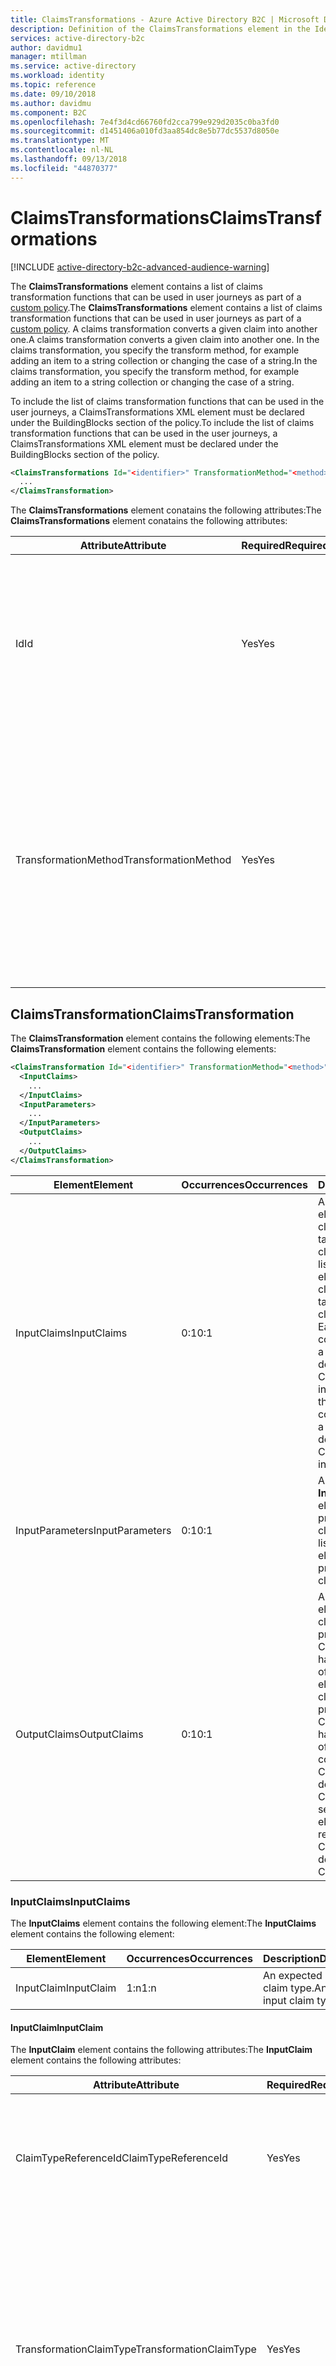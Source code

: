 ```yaml
---
title: ClaimsTransformations - Azure Active Directory B2C | Microsoft Docs
description: Definition of the ClaimsTransformations element in the Identity Experience Framework Schema of Azure Active Directory B2C.
services: active-directory-b2c
author: davidmu1
manager: mtillman
ms.service: active-directory
ms.workload: identity
ms.topic: reference
ms.date: 09/10/2018
ms.author: davidmu
ms.component: B2C
ms.openlocfilehash: 7e4f3d4cd66760fd2cca799e929d2035c0ba3fd0
ms.sourcegitcommit: d1451406a010fd3aa854dc8e5b77dc5537d8050e
ms.translationtype: MT
ms.contentlocale: nl-NL
ms.lasthandoff: 09/13/2018
ms.locfileid: "44870377"
---
```

# <a name="claimstransformations"></a><span data-ttu-id="1bb1c-103">ClaimsTransformations</span><span class="sxs-lookup"><span data-stu-id="1bb1c-103">ClaimsTransformations</span></span>

[!INCLUDE [active-directory-b2c-advanced-audience-warning](../../includes/active-directory-b2c-advanced-audience-warning.md)]

<span data-ttu-id="1bb1c-104">The **ClaimsTransformations** element contains a list of claims transformation functions that can be used in user journeys as part of a [custom policy](active-directory-b2c-overview-custom.md).</span><span class="sxs-lookup"><span data-stu-id="1bb1c-104">The **ClaimsTransformations** element contains a list of claims transformation functions that can be used in user journeys as part of a [custom policy](active-directory-b2c-overview-custom.md).</span></span> <span data-ttu-id="1bb1c-105">A claims transformation converts a given claim into another one.</span><span class="sxs-lookup"><span data-stu-id="1bb1c-105">A claims transformation converts a given claim into another one.</span></span> <span data-ttu-id="1bb1c-106">In the claims transformation, you specify the transform method, for example adding an item to a string collection or changing the case of a string.</span><span class="sxs-lookup"><span data-stu-id="1bb1c-106">In the claims transformation, you specify the transform method, for example adding an item to a string collection or changing the case of a string.</span></span>

<span data-ttu-id="1bb1c-107">To include the list of claims transformation functions that can be used in the user journeys, a ClaimsTransformations XML element must be declared under the BuildingBlocks section of the policy.</span><span class="sxs-lookup"><span data-stu-id="1bb1c-107">To include the list of claims transformation functions that can be used in the user journeys, a ClaimsTransformations XML element must be declared under the BuildingBlocks section of the policy.</span></span>

```xml
<ClaimsTransformations Id="<identifier>" TransformationMethod="<method>">
  ...
</ClaimsTransformation>
```

<span data-ttu-id="1bb1c-108">The **ClaimsTransformations** element conatains the following attributes:</span><span class="sxs-lookup"><span data-stu-id="1bb1c-108">The **ClaimsTransformations** element conatains the following attributes:</span></span>

| <span data-ttu-id="1bb1c-109">Attribute</span><span class="sxs-lookup"><span data-stu-id="1bb1c-109">Attribute</span></span> |<span data-ttu-id="1bb1c-110">Required</span><span class="sxs-lookup"><span data-stu-id="1bb1c-110">Required</span></span> | <span data-ttu-id="1bb1c-111">Description</span><span class="sxs-lookup"><span data-stu-id="1bb1c-111">Description</span></span> |
| --------- |-------- | ----------- |
| <span data-ttu-id="1bb1c-112">Id</span><span class="sxs-lookup"><span data-stu-id="1bb1c-112">Id</span></span> |<span data-ttu-id="1bb1c-113">Yes</span><span class="sxs-lookup"><span data-stu-id="1bb1c-113">Yes</span></span> | <span data-ttu-id="1bb1c-114">An identifier that is used to uniquely identify the claim transformation.</span><span class="sxs-lookup"><span data-stu-id="1bb1c-114">An identifier that is used to uniquely identify the claim transformation.</span></span> <span data-ttu-id="1bb1c-115">The identifier is referenced from other XML elements in the policy.</span><span class="sxs-lookup"><span data-stu-id="1bb1c-115">The identifier is referenced from other XML elements in the policy.</span></span> |
| <span data-ttu-id="1bb1c-116">TransformationMethod</span><span class="sxs-lookup"><span data-stu-id="1bb1c-116">TransformationMethod</span></span> | <span data-ttu-id="1bb1c-117">Yes</span><span class="sxs-lookup"><span data-stu-id="1bb1c-117">Yes</span></span> | <span data-ttu-id="1bb1c-118">The transform method to use in the claims transformation.</span><span class="sxs-lookup"><span data-stu-id="1bb1c-118">The transform method to use in the claims transformation.</span></span> <span data-ttu-id="1bb1c-119">Each claim transformation has its own values.</span><span class="sxs-lookup"><span data-stu-id="1bb1c-119">Each claim transformation has its own values.</span></span> <span data-ttu-id="1bb1c-120">See the [claims transformation reference](#Claims-transformations-reference) for a complete list of the available values.</span><span class="sxs-lookup"><span data-stu-id="1bb1c-120">See the [claims transformation reference](#Claims-transformations-reference) for a complete list of the available values.</span></span> |

## <a name="claimstransformation"></a><span data-ttu-id="1bb1c-121">ClaimsTransformation</span><span class="sxs-lookup"><span data-stu-id="1bb1c-121">ClaimsTransformation</span></span>

<span data-ttu-id="1bb1c-122">The **ClaimsTransformation** element contains the following elements:</span><span class="sxs-lookup"><span data-stu-id="1bb1c-122">The **ClaimsTransformation** element contains the following elements:</span></span>

```xml
<ClaimsTransformation Id="<identifier>" TransformationMethod="<method>">
  <InputClaims>
    ...
  </InputClaims>
  <InputParameters>
    ...
  </InputParameters>                
  <OutputClaims>
    ...
  </OutputClaims>
</ClaimsTransformation>
```


| <span data-ttu-id="1bb1c-123">Element</span><span class="sxs-lookup"><span data-stu-id="1bb1c-123">Element</span></span> | <span data-ttu-id="1bb1c-124">Occurrences</span><span class="sxs-lookup"><span data-stu-id="1bb1c-124">Occurrences</span></span> | <span data-ttu-id="1bb1c-125">Description</span><span class="sxs-lookup"><span data-stu-id="1bb1c-125">Description</span></span> |
| ------- | -------- | ----------- |
| <span data-ttu-id="1bb1c-126">InputClaims</span><span class="sxs-lookup"><span data-stu-id="1bb1c-126">InputClaims</span></span> | <span data-ttu-id="1bb1c-127">0:1</span><span class="sxs-lookup"><span data-stu-id="1bb1c-127">0:1</span></span> | <span data-ttu-id="1bb1c-128">A list of **InputClaim** elements that specify claim types that are taken as input to the claims transformation.</span><span class="sxs-lookup"><span data-stu-id="1bb1c-128">A list of **InputClaim** elements that specify claim types that are taken as input to the claims transformation.</span></span> <span data-ttu-id="1bb1c-129">Each of these elements contains a reference to a ClaimType already defined in the ClaimsSchema section in the policy.</span><span class="sxs-lookup"><span data-stu-id="1bb1c-129">Each of these elements contains a reference to a ClaimType already defined in the ClaimsSchema section in the policy.</span></span> |
| <span data-ttu-id="1bb1c-130">InputParameters</span><span class="sxs-lookup"><span data-stu-id="1bb1c-130">InputParameters</span></span> | <span data-ttu-id="1bb1c-131">0:1</span><span class="sxs-lookup"><span data-stu-id="1bb1c-131">0:1</span></span> | <span data-ttu-id="1bb1c-132">A list of **InputParameter** elements that are provided as input to the claims transformation.</span><span class="sxs-lookup"><span data-stu-id="1bb1c-132">A list of **InputParameter** elements that are provided as input to the claims transformation.</span></span>  
| <span data-ttu-id="1bb1c-133">OutputClaims</span><span class="sxs-lookup"><span data-stu-id="1bb1c-133">OutputClaims</span></span> | <span data-ttu-id="1bb1c-134">0:1</span><span class="sxs-lookup"><span data-stu-id="1bb1c-134">0:1</span></span> | <span data-ttu-id="1bb1c-135">A list of **OutputClaim** elements that specify claim types that are produced after the ClaimsTransformation has been invoked.</span><span class="sxs-lookup"><span data-stu-id="1bb1c-135">A list of **OutputClaim** elements that specify claim types that are produced after the ClaimsTransformation has been invoked.</span></span> <span data-ttu-id="1bb1c-136">Each of these elements contains reference to a ClaimType already defined in the ClaimsSchema section.</span><span class="sxs-lookup"><span data-stu-id="1bb1c-136">Each of these elements contains reference to a ClaimType already defined in the ClaimsSchema section.</span></span> |

### <a name="inputclaims"></a><span data-ttu-id="1bb1c-137">InputClaims</span><span class="sxs-lookup"><span data-stu-id="1bb1c-137">InputClaims</span></span>

<span data-ttu-id="1bb1c-138">The **InputClaims** element contains the following element:</span><span class="sxs-lookup"><span data-stu-id="1bb1c-138">The **InputClaims** element contains the following element:</span></span>

| <span data-ttu-id="1bb1c-139">Element</span><span class="sxs-lookup"><span data-stu-id="1bb1c-139">Element</span></span> | <span data-ttu-id="1bb1c-140">Occurrences</span><span class="sxs-lookup"><span data-stu-id="1bb1c-140">Occurrences</span></span> | <span data-ttu-id="1bb1c-141">Description</span><span class="sxs-lookup"><span data-stu-id="1bb1c-141">Description</span></span> |
| ------- | ----------- | ----------- |
| <span data-ttu-id="1bb1c-142">InputClaim</span><span class="sxs-lookup"><span data-stu-id="1bb1c-142">InputClaim</span></span> | <span data-ttu-id="1bb1c-143">1:n</span><span class="sxs-lookup"><span data-stu-id="1bb1c-143">1:n</span></span> | <span data-ttu-id="1bb1c-144">An expected input claim type.</span><span class="sxs-lookup"><span data-stu-id="1bb1c-144">An expected input claim type.</span></span> |

#### <a name="inputclaim"></a><span data-ttu-id="1bb1c-145">InputClaim</span><span class="sxs-lookup"><span data-stu-id="1bb1c-145">InputClaim</span></span>

<span data-ttu-id="1bb1c-146">The **InputClaim** element contains the following attributes:</span><span class="sxs-lookup"><span data-stu-id="1bb1c-146">The **InputClaim** element contains the following attributes:</span></span>

| <span data-ttu-id="1bb1c-147">Attribute</span><span class="sxs-lookup"><span data-stu-id="1bb1c-147">Attribute</span></span> |<span data-ttu-id="1bb1c-148">Required</span><span class="sxs-lookup"><span data-stu-id="1bb1c-148">Required</span></span> | <span data-ttu-id="1bb1c-149">Description</span><span class="sxs-lookup"><span data-stu-id="1bb1c-149">Description</span></span> |
| --------- | ----------- | ----------- |
| <span data-ttu-id="1bb1c-150">ClaimTypeReferenceId</span><span class="sxs-lookup"><span data-stu-id="1bb1c-150">ClaimTypeReferenceId</span></span> |<span data-ttu-id="1bb1c-151">Yes</span><span class="sxs-lookup"><span data-stu-id="1bb1c-151">Yes</span></span> | <span data-ttu-id="1bb1c-152">A reference to a ClaimType already defined in the ClaimsSchema section in the policy.</span><span class="sxs-lookup"><span data-stu-id="1bb1c-152">A reference to a ClaimType already defined in the ClaimsSchema section in the policy.</span></span> |
| <span data-ttu-id="1bb1c-153">TransformationClaimType</span><span class="sxs-lookup"><span data-stu-id="1bb1c-153">TransformationClaimType</span></span> |<span data-ttu-id="1bb1c-154">Yes</span><span class="sxs-lookup"><span data-stu-id="1bb1c-154">Yes</span></span> | <span data-ttu-id="1bb1c-155">An identifier to reference a transformation claim type.</span><span class="sxs-lookup"><span data-stu-id="1bb1c-155">An identifier to reference a transformation claim type.</span></span> <span data-ttu-id="1bb1c-156">Each claim transformation has its own values.</span><span class="sxs-lookup"><span data-stu-id="1bb1c-156">Each claim transformation has its own values.</span></span> <span data-ttu-id="1bb1c-157">See the [claims transformation reference](#Claims-transformations-reference) for a complete list of the available values.</span><span class="sxs-lookup"><span data-stu-id="1bb1c-157">See the [claims transformation reference](#Claims-transformations-reference) for a complete list of the available values.</span></span> |

### <a name="inputparameters"></a><span data-ttu-id="1bb1c-158">InputParameters</span><span class="sxs-lookup"><span data-stu-id="1bb1c-158">InputParameters</span></span>

<span data-ttu-id="1bb1c-159">The **InputParameters** element contains the following element:</span><span class="sxs-lookup"><span data-stu-id="1bb1c-159">The **InputParameters** element contains the following element:</span></span>

| <span data-ttu-id="1bb1c-160">Element</span><span class="sxs-lookup"><span data-stu-id="1bb1c-160">Element</span></span> | <span data-ttu-id="1bb1c-161">Occurrences</span><span class="sxs-lookup"><span data-stu-id="1bb1c-161">Occurrences</span></span> | <span data-ttu-id="1bb1c-162">Description</span><span class="sxs-lookup"><span data-stu-id="1bb1c-162">Description</span></span> |
| ------- | ----------- | ----------- |
| <span data-ttu-id="1bb1c-163">InputParameter</span><span class="sxs-lookup"><span data-stu-id="1bb1c-163">InputParameter</span></span> | <span data-ttu-id="1bb1c-164">1:n</span><span class="sxs-lookup"><span data-stu-id="1bb1c-164">1:n</span></span> | <span data-ttu-id="1bb1c-165">An expected input parameter.</span><span class="sxs-lookup"><span data-stu-id="1bb1c-165">An expected input parameter.</span></span> |

#### <a name="inputparameter"></a><span data-ttu-id="1bb1c-166">InputParameter</span><span class="sxs-lookup"><span data-stu-id="1bb1c-166">InputParameter</span></span>

| <span data-ttu-id="1bb1c-167">Attribute</span><span class="sxs-lookup"><span data-stu-id="1bb1c-167">Attribute</span></span> | <span data-ttu-id="1bb1c-168">Required</span><span class="sxs-lookup"><span data-stu-id="1bb1c-168">Required</span></span> |<span data-ttu-id="1bb1c-169">Description</span><span class="sxs-lookup"><span data-stu-id="1bb1c-169">Description</span></span> |
| --------- | ----------- |----------- |
| <span data-ttu-id="1bb1c-170">Id</span><span class="sxs-lookup"><span data-stu-id="1bb1c-170">Id</span></span> | <span data-ttu-id="1bb1c-171">Yes</span><span class="sxs-lookup"><span data-stu-id="1bb1c-171">Yes</span></span> | <span data-ttu-id="1bb1c-172">An identifier that is a reference to a parameter of the claims transformation method.</span><span class="sxs-lookup"><span data-stu-id="1bb1c-172">An identifier that is a reference to a parameter of the claims transformation method.</span></span> <span data-ttu-id="1bb1c-173">Each claims transformation method has its own values.</span><span class="sxs-lookup"><span data-stu-id="1bb1c-173">Each claims transformation method has its own values.</span></span> <span data-ttu-id="1bb1c-174">See the claims transformation table for a complete list of the available values.</span><span class="sxs-lookup"><span data-stu-id="1bb1c-174">See the claims transformation table for a complete list of the available values.</span></span> |
| <span data-ttu-id="1bb1c-175">DataType</span><span class="sxs-lookup"><span data-stu-id="1bb1c-175">DataType</span></span> | <span data-ttu-id="1bb1c-176">Yes</span><span class="sxs-lookup"><span data-stu-id="1bb1c-176">Yes</span></span> | <span data-ttu-id="1bb1c-177">The type of data of the parameter, such as String, Boolean, Int, or DateTime as per the DataType enumeration in the custom policy XML schema.</span><span class="sxs-lookup"><span data-stu-id="1bb1c-177">The type of data of the parameter, such as String, Boolean, Int, or DateTime as per the DataType enumeration in the custom policy XML schema.</span></span> <span data-ttu-id="1bb1c-178">This type is used to perform arithmetic operations correctly.</span><span class="sxs-lookup"><span data-stu-id="1bb1c-178">This type is used to perform arithmetic operations correctly.</span></span> <span data-ttu-id="1bb1c-179">Each claim transformation has its own values.</span><span class="sxs-lookup"><span data-stu-id="1bb1c-179">Each claim transformation has its own values.</span></span> <span data-ttu-id="1bb1c-180">See the [claims transformation reference](#Claims-transformations-reference) for a complete list of the available values.</span><span class="sxs-lookup"><span data-stu-id="1bb1c-180">See the [claims transformation reference](#Claims-transformations-reference) for a complete list of the available values.</span></span> |
| <span data-ttu-id="1bb1c-181">Value</span><span class="sxs-lookup"><span data-stu-id="1bb1c-181">Value</span></span> | <span data-ttu-id="1bb1c-182">Yes</span><span class="sxs-lookup"><span data-stu-id="1bb1c-182">Yes</span></span> | <span data-ttu-id="1bb1c-183">A value that is passed verbatim to the transformation.</span><span class="sxs-lookup"><span data-stu-id="1bb1c-183">A value that is passed verbatim to the transformation.</span></span> <span data-ttu-id="1bb1c-184">Some of the values are arbitrary, some of them you select from the claims transformation method.</span><span class="sxs-lookup"><span data-stu-id="1bb1c-184">Some of the values are arbitrary, some of them you select from the claims transformation method.</span></span> |

### <a name="outputclaims"></a><span data-ttu-id="1bb1c-185">OutputClaims</span><span class="sxs-lookup"><span data-stu-id="1bb1c-185">OutputClaims</span></span>

<span data-ttu-id="1bb1c-186">The **OutputClaims** element contains the following element:</span><span class="sxs-lookup"><span data-stu-id="1bb1c-186">The **OutputClaims** element contains the following element:</span></span>

| <span data-ttu-id="1bb1c-187">Element</span><span class="sxs-lookup"><span data-stu-id="1bb1c-187">Element</span></span> | <span data-ttu-id="1bb1c-188">Occurrences</span><span class="sxs-lookup"><span data-stu-id="1bb1c-188">Occurrences</span></span> | <span data-ttu-id="1bb1c-189">Description</span><span class="sxs-lookup"><span data-stu-id="1bb1c-189">Description</span></span> |
| ------- | ----------- | ----------- |
| <span data-ttu-id="1bb1c-190">OutputClaim</span><span class="sxs-lookup"><span data-stu-id="1bb1c-190">OutputClaim</span></span> | <span data-ttu-id="1bb1c-191">0:n</span><span class="sxs-lookup"><span data-stu-id="1bb1c-191">0:n</span></span> | <span data-ttu-id="1bb1c-192">An expected output claim type.</span><span class="sxs-lookup"><span data-stu-id="1bb1c-192">An expected output claim type.</span></span> |

#### <a name="outputclaim"></a><span data-ttu-id="1bb1c-193">OutputClaim</span><span class="sxs-lookup"><span data-stu-id="1bb1c-193">OutputClaim</span></span> 

<span data-ttu-id="1bb1c-194">The **OutputClaim** element contains the following attributes:</span><span class="sxs-lookup"><span data-stu-id="1bb1c-194">The **OutputClaim** element contains the following attributes:</span></span>

| <span data-ttu-id="1bb1c-195">Attribute</span><span class="sxs-lookup"><span data-stu-id="1bb1c-195">Attribute</span></span> |<span data-ttu-id="1bb1c-196">Required</span><span class="sxs-lookup"><span data-stu-id="1bb1c-196">Required</span></span> | <span data-ttu-id="1bb1c-197">Description</span><span class="sxs-lookup"><span data-stu-id="1bb1c-197">Description</span></span> |
| --------- | ----------- |----------- |
| <span data-ttu-id="1bb1c-198">ClaimTypeReferenceId</span><span class="sxs-lookup"><span data-stu-id="1bb1c-198">ClaimTypeReferenceId</span></span> | <span data-ttu-id="1bb1c-199">Yes</span><span class="sxs-lookup"><span data-stu-id="1bb1c-199">Yes</span></span> | <span data-ttu-id="1bb1c-200">A reference to a ClaimType already defined in the ClaimsSchema section in the policy.</span><span class="sxs-lookup"><span data-stu-id="1bb1c-200">A reference to a ClaimType already defined in the ClaimsSchema section in the policy.</span></span>
| <span data-ttu-id="1bb1c-201">TransformationClaimType</span><span class="sxs-lookup"><span data-stu-id="1bb1c-201">TransformationClaimType</span></span> | <span data-ttu-id="1bb1c-202">Yes</span><span class="sxs-lookup"><span data-stu-id="1bb1c-202">Yes</span></span> | <span data-ttu-id="1bb1c-203">An identifier to reference a transformation claim type.</span><span class="sxs-lookup"><span data-stu-id="1bb1c-203">An identifier to reference a transformation claim type.</span></span> <span data-ttu-id="1bb1c-204">Each claim transformation has its own values.</span><span class="sxs-lookup"><span data-stu-id="1bb1c-204">Each claim transformation has its own values.</span></span> <span data-ttu-id="1bb1c-205">See the [claims transformation reference](#Claims-transformations-reference) for a complete list of the available values.</span><span class="sxs-lookup"><span data-stu-id="1bb1c-205">See the [claims transformation reference](#Claims-transformations-reference) for a complete list of the available values.</span></span> |
 
<span data-ttu-id="1bb1c-206">If input claim and the output claim are the same type (string, or boolean), you can use the same input claim as the output claim.</span><span class="sxs-lookup"><span data-stu-id="1bb1c-206">If input claim and the output claim are the same type (string, or boolean), you can use the same input claim as the output claim.</span></span> <span data-ttu-id="1bb1c-207">In this case, the claims transformation changes the input claim with the output value.</span><span class="sxs-lookup"><span data-stu-id="1bb1c-207">In this case, the claims transformation changes the input claim with the output value.</span></span>

## <a name="example"></a><span data-ttu-id="1bb1c-208">Example</span><span class="sxs-lookup"><span data-stu-id="1bb1c-208">Example</span></span>

<span data-ttu-id="1bb1c-209">For example, you may store the last version of your terms of services that the user accepted.</span><span class="sxs-lookup"><span data-stu-id="1bb1c-209">For example, you may store the last version of your terms of services that the user accepted.</span></span> <span data-ttu-id="1bb1c-210">When you update the terms of services, you can ask the user to accept the new version.</span><span class="sxs-lookup"><span data-stu-id="1bb1c-210">When you update the terms of services, you can ask the user to accept the new version.</span></span> <span data-ttu-id="1bb1c-211">In the following example, the **HasTOSVersionChanged** claims transformation compares the value of the **TOSVersion** claim with the value of the **LastTOSAcceptedVersion** claim and then returns the boolean **TOSVersionChanged** claim.</span><span class="sxs-lookup"><span data-stu-id="1bb1c-211">In the following example, the **HasTOSVersionChanged** claims transformation compares the value of the **TOSVersion** claim with the value of the **LastTOSAcceptedVersion** claim and then returns the boolean **TOSVersionChanged** claim.</span></span>

```XML
<BuildingBlocks>
  <ClaimsSchema>
    <ClaimType Id="TOSVersionChanged">
      <DisplayName>Indicates if the TOS version accepted by the end user is equal to the current version</DisplayName>
      <DataType>boolean</DataType>
    </ClaimType>
    <ClaimType Id="TOSVersion">
      <DisplayName>TOS version</DisplayName>
      <DataType>string</DataType>
    </ClaimType>
    <ClaimType Id="LastTOSAcceptedVersion">
      <DisplayName>TOS version accepted by the end user</DisplayName>
      <DataType>string</DataType>
    </ClaimType>
  </ClaimsSchema>

  <ClaimsTransformations>
    <ClaimsTransformation Id="HasTOSVersionChanged" TransformationMethod="CompareClaims">
      <InputClaims>
        <InputClaim ClaimTypeReferenceId="TOSVersion" TransformationClaimType="inputClaim1" />
        <InputClaim ClaimTypeReferenceId="LastTOSAcceptedVersion" TransformationClaimType="inputClaim2" />
      </InputClaims>
      <InputParameters>
        <InputParameter Id="operator" DataType="string" Value="NOT EQUAL" />
      </InputParameters>
      <OutputClaims>
        <OutputClaim ClaimTypeReferenceId="TOSVersionChanged" TransformationClaimType="outputClaim" />
      </OutputClaims>
    </ClaimsTransformation>
  </ClaimsTransformations>
</BuildingBlocks>
```

## <a name="claims-transformations-reference"></a><span data-ttu-id="1bb1c-212">Claims transformations reference</span><span class="sxs-lookup"><span data-stu-id="1bb1c-212">Claims transformations reference</span></span>

<span data-ttu-id="1bb1c-213">For examples of claims transformations, see the following reference pages:</span><span class="sxs-lookup"><span data-stu-id="1bb1c-213">For examples of claims transformations, see the following reference pages:</span></span>

- [<span data-ttu-id="1bb1c-214">Boolean</span><span class="sxs-lookup"><span data-stu-id="1bb1c-214">Boolean</span></span>](boolean-transformations.md)
- [<span data-ttu-id="1bb1c-215">Date</span><span class="sxs-lookup"><span data-stu-id="1bb1c-215">Date</span></span>](date-transformations.md)
- [<span data-ttu-id="1bb1c-216">Integer</span><span class="sxs-lookup"><span data-stu-id="1bb1c-216">Integer</span></span>](integer-transformations.md)
- [<span data-ttu-id="1bb1c-217">JSON</span><span class="sxs-lookup"><span data-stu-id="1bb1c-217">JSON</span></span>](json-transformations.md)
- [<span data-ttu-id="1bb1c-218">General</span><span class="sxs-lookup"><span data-stu-id="1bb1c-218">General</span></span>](general-transformations.md)
- [<span data-ttu-id="1bb1c-219">Social account</span><span class="sxs-lookup"><span data-stu-id="1bb1c-219">Social account</span></span>](social-transformations.md)
- [<span data-ttu-id="1bb1c-220">String</span><span class="sxs-lookup"><span data-stu-id="1bb1c-220">String</span></span>](string-transformations.md)
- [<span data-ttu-id="1bb1c-221">StringCollection</span><span class="sxs-lookup"><span data-stu-id="1bb1c-221">StringCollection</span></span>](stringcollection-transformations.md)

